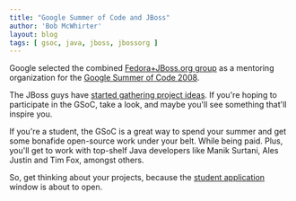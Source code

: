 ```yaml
---
title: "Google Summer of Code and JBoss"
author: 'Bob McWhirter'
layout: blog
tags: [ gsoc, java, jboss, jbossorg ]
---
```

Google selected the combined <a href="http://code.google.com/soc/2008/fedora/about.html" title="Mentoring">Fedora+JBoss.org group</a> as a mentoring organization for the <a href="http://code.google.com/soc/2008/" title="GSoC">Google Summer of Code 2008</a>.

The JBoss guys have <a href="http://labs.jboss.com/wiki/GSoC" title="JBoss GSoC Ideas">started gathering project ideas</a>.  If you're hoping to participate in the GSoC, take a look, and maybe you'll see something that'll inspire you.

If you're a student, the GSoC is a great way to spend your summer and get some bonafide open-source work under your belt.  While being paid.  Plus, you'll get to work with top-shelf Java developers like Manik Surtani, Ales Justin and Tim Fox, amongst others.

So, get thinking about your projects, because the <a href="http://code.google.com/opensource/gsoc/2008/faqs.html#0.1_student_apply" title="GSoC student applications">student application</a> window is about to open.
